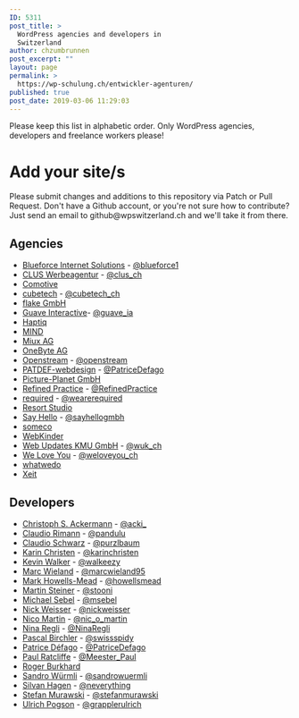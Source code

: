 ```yaml
---
ID: 5311
post_title: >
  WordPress agencies and developers in
  Switzerland
author: chzumbrunnen
post_excerpt: ""
layout: page
permalink: >
  https://wp-schulung.ch/entwickler-agenturen/
published: true
post_date: 2019-03-06 11:29:03
---
```


<p>Please keep this list in alphabetic order. Only WordPress agencies, developers and freelance workers please!</p>
<h1>Add your site/s</h1>
<p>Please submit changes and additions to this repository via Patch or Pull Request. Don't have a Github account, or you're not sure how to contribute? Just send an email to github@wpswitzerland.ch and we'll take it from there.</p>
<h2>Agencies</h2>
<ul>
<li><a href="https://www.blueforce.ch/">Blueforce Internet Solutions</a> - <a href="https://twitter.com/blueforce1">@blueforce1</a></li>
<li><a href="https://clus.ch/">CLUS Werbeagentur</a> - <a href="https://twitter.com/clus_ch">@clus_ch</a></li>
<li><a href="https://www.comotive.ch/">Comotive</a></li>
<li><a href="https://www.cubetech.ch/">cubetech</a> - <a href="https://twitter.com/cubetech_ch">@cubetech_ch</a></li>
<li><a href="https://flake.ch/">flake GmbH</a></li>
<li><a href="https://www.guaveinteractive.ch/">Guave Interactive</a>- <a href="https://twitter.com/guave_ia">@guave_ia</a></li>
<li><a href="https://haptiq.studio/">Haptiq</a></li>
<li><a href="https://www.mind.ch/">MIND</a></li>
<li><a href="http://miux.ch/">Miux AG</a></li>
<li><a href="https://www.onebyte.ch">OneByte AG</a></li>
<li><a href="https://www.openstream.ch/">Openstream</a> - <a href="https://twitter.com/openstream">@openstream</a></li>
<li><a href="https://patdef-webdesign.ch">PATDEF-webdesign</a> - <a href="https://twitter.com/PatriceDefago">@PatriceDefago</a></li>
<li><a href="https://www.picture-planet.ch/">Picture-Planet GmbH</a></li>
<li><a href="https://www.refinedpractice.com/">Refined Practice</a> - <a href="https://twitter.com/RefinedPractice">@RefinedPractice</a></li>
<li><a href="https://required.com/">required</a> - <a href="https://twitter.com/wearerequired">@wearerequired</a></li>
<li><a href="http://resortstudio.ch/digital/">Resort Studio</a></li>
<li><a href="https://sayhello.ch">Say Hello</a> - <a href="https://twitter.com/sayhellogmbh">@sayhellogmbh</a></li>
<li><a href="https://someco.ch">someco</a></li>
<li><a href="https://www.webkinder.ch/">WebKinder</a></li>
<li><a href="https://wuk.ch/">Web Updates KMU GmbH</a> - <a href="https://twitter.com/wuk_ch">@wuk_ch</a></li>
<li><a href="https://www.weloveyou.ch/">We Love You</a> - <a href="https://twitter.com/weloveyou_ch">@weloveyou_ch</a></li>
<li><a href="https://www.whatwedo.ch/">whatwedo</a></li>
<li><a href="http://www.xeit.ch/">Xeit</a></li>
</ul>
<h2>Developers</h2>
<ul>
<li><a href="https://www.cubetech.ch/cubetech/team/christoph-s-ackermann/">Christoph S. Ackermann</a> - <a href="https://twitter.com/acki_">@acki_</a></li>
<li><a href="http://claudiorimann.ch/">Claudio Rimann</a> - <a href="https://twitter.com/pandulu">@pandulu</a></li>
<li><a href="https://www.claudioschwarz.com/">Claudio Schwarz</a> - <a href="https://twitter.com/purzlbaum">@purzlbaum</a></li>
<li><a href="http://karinchristen.com/">Karin Christen</a> - <a href="https://twitter.com/karinchristen">@karinchristen</a></li>
<li><a href="http://kevinwalker.ch/">Kevin Walker</a> - <a href="https://twitter.com/walkeezy">@walkeezy</a></li>
<li><a href="https://marcwieland.name/">Marc Wieland</a> - <a href="https://twitter.com/marcwieland95">@marcwieland95</a></li>
<li><a href="https://permanenttourist.ch/topic/wordpress/">Mark Howells-Mead</a> - <a href="https://twitter.com/howellsmead">@howellsmead</a></li>
<li><a href="https://profiles.wordpress.org/webstooni">Martin Steiner</a> - <a href="https://twitter.com/stooni">@stooni</a></li>
<li><a href="http://sebel.ch">Michael Sebel</a> - <a href="https://twitter.com/msebel">@msebel</a></li>
<li><a href="https://nick.weisser.me/">Nick Weisser</a> - <a href="https://twitter.com/nickweisser">@nickweisser</a></li>
<li><a href="http://nicomartin.ch">Nico Martin</a> - <a href="https://twitter.com/nic_o_martin">@nic_o_martin</a></li>
<li><a href="https://ninaregli.com">Nina Regli</a> - <a href="https://twitter.com/ninaregli">@NinaRegli</a></li>
<li><a href="https://pascalbirchler.com/">Pascal Birchler</a> - <a href="https://twitter.com/swissspidy">@swissspidy</a></li>
<li><a href="https://patdef-webdesign.ch">Patrice Défago</a> - <a href="https://twitter.com/PatriceDefago">@PatriceDefago</a></li>
<li><a href="https://www.refinedpractice.com/">Paul Ratcliffe</a> - <a href="https://twitter.com/Meester_Paul">@Meester_Paul</a></li>
<li><a href="http://rogerburkhard.com/de/">Roger Burkhard</a></li>
<li><a href="https://sandro.live">Sandro Würmli</a> - <a href="https://www.twitter.com/sandrowuermli">@sandrowuermli</a></li>
<li><a href="http://silvanhagen.com/">Silvan Hagen</a> - <a href="https://twitter.com/neverything">@neverything</a></li>
<li><a href="https://wuk.ch/kontakt/team/">Stefan Murawski</a> - <a href="https://twitter.com/stefanmurawski">@stefanmurawski</a></li>
<li><a href="http://ulrich.pogson.ch/">Ulrich Pogson</a> - <a href="https://twitter.com/grapplerulrich">@grapplerulrich</a></li>
</ul>